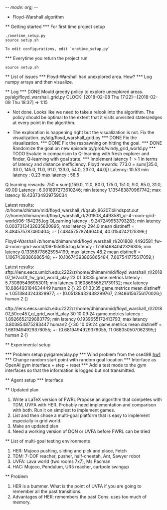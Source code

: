 -*- mode: org; -*-
* Floyd-Warshall algorithm

** Getting started
*** For first time project setup

    ./onetime_setup.py
    source setup.sh

    To edit configurations, edit `onetime_setup.py`

*** Everytime you return the project run

    source setup.sh

** List of issues
*** Floyd-Warshall had unexplored area. How?
*** Log numpy arrays and then visualize.

** Log
*** DONE Mould greedy policy to explore unexplored areas.
  py/alg/floyd_warshall_grid.py
  CLOCK: [2018-02-08 Thu 17:22]--[2018-02-08 Thu 18:37] =>  1:15
  * Not done. Looks like we need to take a relook into the algorithm.
  The policy should be optimal to the extent that it visits unvisited
  states/edges at every point in the algorithm.

  * The exploration is happening right but the visualization is not.
    Fix the visualization.
    py/alg/floyd_warshall_grid.py
*** DONE Fix the visualization.
*** DONE Fix the respawning on hitting the goal.
*** DONE Randomize the goal on new episode
  py/prob/windy_grid_world.py
*** TODO Evalute in comparison to Q-learning with fresh explorer and finder, Q-learning with goal state.
*** Implement latency 1: > 1
  in terms of latency and distance inefficiency.
  Floyd rewards: 773.0 = sum([35.0, 33.0, 145.0, 11.0, 91.0, 123.0, 54.0, 237.0, 44.0])
  Latency: 10.53
  min latency : 0.23
  max latency : 58.5

  Q learning rewards: 750 = sum([159.0, 11.0, 80.0, 175.0, 151.0, 9.0, 85.0, 31.0, 49.0])
  Latency : 6.001897273610246;
  min latency 1.135483870967742;
  max latency 18.433734939759034

Latest results:
/z/home/dhiman/mid/floyd_warshall_rl/qsub_86207.blindspot.out
/z/home/dhiman/mid/floyd_warshall_rl/201808_4493581_ql-4-room-grid-world/06-154235.log
QLearning
latency : 9.247249953793283; min latency 0.0037313432835820895; max latency 294.0
mean distineff = 8.484575787460404; +- (7.484575787460404, 40.0154242125396;)

Floyd-Warshall
/z/home/dhiman/mid/floyd_warshall_rl/201808_4493581_fw-4-room-grid-world/06-155055.log
latency : 17.604684042326305; min latency 0.13358778625954199; max latency 48.2
mean distineff = 1.1067439386686548; +- (0.10674393866865484, 7.607541775617059;)

Latest results:
sftp://lens.eecs.umich.edu:2222/z/home/dhiman/mid/floyd_warshall_rl/201807_1e2ac0f_fw_grid_world_play
23 01:33:35 game.metrics    latency : 5.730895496953011; min latency 0.16086956521739132; max latency 10.686493184634449     human    2       {}
23 01:33:35 game.metrics    mean distineff = 1.0513843243829977; +- (0.05138432438299767, 2.9486156756170026;)  human   2    {}

sftp://lens.eecs.umich.edu:2222/z/home/dhiman/mid/floyd_warshall_rl/201807_50ce457_ql_grid_world_play
30 10:09:24 game.metrics    latency : 1.8926652129883779; min latency 0.1939655172413793; max latency 3.803854875283447 human2
        {}
30 10:09:24 game.metrics    mean distineff = 1.6819494929376055; +- (0.6819494929376055, 11.068050507062395;)   human   2    {}


** Experimental setup

*** Problem setup
  py/game/play.py
*** Wind problem from the cse498
[hw1](./hw1.jpg)
*** Change random start point with random goal location
*** Interface as OpenAI gym interface
    + step
    + reset
*** Add a test mode to the gym interfaces so that the information is logged but not transmitted.

** Agent setup
*** Interface


** Updated plan
   1. Write a LaTeX version of FWRL
      Propose an algorithm that competes with TDM, UVFA with HER. Probably need
      implementation and comparison with both. Run it on simplest to implement
      games.
   2. List and then chose a multi-goal platform that is easy to implement especially in grid world.
   3. Make an updated plan
   4. Need a working version of DQN or UVFA before FWRL can be tried
 
** List of multi-goal testing environments
   1. HER: Mujoco pushing, sliding and pick and place, Fetch
   2. TDM: 7-DOF reacher, pusher, half-cheetah, Ant, Sawyer robot
   3. UVFA: Lava world (two rooms 7x7), Ms Pacman
   4. HAC: Mujoco, Pendulum, UR5 reacher, cartpole swingup
 
** Problem
   1. HER is a bummer. What is the point of UVFA if you are going to remember all
      the past transitions.
   2. Advantages of HER: remembers the past
      Cons: uses too much of memory.

